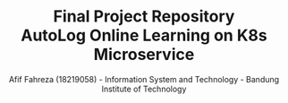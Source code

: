 <h1 align="center">Final Project Repository<br/>AutoLog Online Learning on K8s Microservice</h1>
<p align="center">Afif Fahreza (18219058) - Information System and Technology - Bandung Institute of Technology</p>

